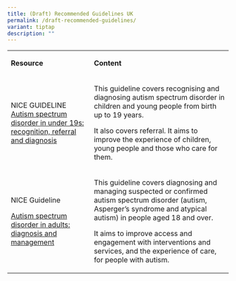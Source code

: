 ```yaml
---
title: (Draft) Recommended Guidelines UK
permalink: /draft-recommended-guidelines/
variant: tiptap
description: ""
---
```

<p></p>
<table style="minWidth: 50px">
<colgroup>
<col>
<col>
</colgroup>
<tbody>
<tr>
<td rowspan="1" colspan="1">
<p><strong>Resource</strong>
</p>
</td>
<td rowspan="1" colspan="1">
<p><strong>Content</strong>
</p>
</td>
</tr>
<tr>
<td rowspan="1" colspan="1">
<p>NICE GUIDELINE
<br><a href="https://www.nice.org.uk/guidance/cg128" rel="noopener nofollow" target="_blank">Autism spectrum disorder in under 19s: recognition, referral and diagnosis</a>
</p>
</td>
<td rowspan="1" colspan="1">
<p>This guideline covers recognising and diagnosing autism spectrum disorder
in children and young people from birth up to 19 years.</p>
<p></p>
<p>It also covers referral. It aims to improve the experience of children,
young people and those who care for them.</p>
</td>
</tr>
<tr>
<td rowspan="1" colspan="1">
<p>NICE Guideline</p>
<p><a href="https://www.nice.org.uk/guidance/cg128" rel="noopener nofollow" target="_blank">Autism spectrum disorder in adults: diagnosis and management</a>
</p>
</td>
<td rowspan="1" colspan="1">
<p>This guideline covers diagnosing and managing suspected or confirmed autism
spectrum disorder (autism, Asperger’s syndrome and atypical autism) in
people aged 18 and over.</p>
<p></p>
<p>It aims to improve access and engagement with interventions and services,
and the experience of care, for people with autism.</p>
</td>
</tr>
</tbody>
</table>
<p></p>